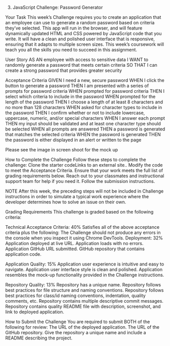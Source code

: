 3. JavaScript Challenge: Password Generator


Your Task
This week’s Challenge requires you to create an application that an employee can use to generate a random password based on criteria they’ve selected. This app will run in the browser, and will feature dynamically updated HTML and CSS powered by JavaScript code that you write. It will have a clean and polished user interface that is responsive, ensuring that it adapts to multiple screen sizes. This week’s coursework will teach you all the skills you need to succeed in this assignment.

User Story
AS AN employee with access to sensitive data
I WANT to randomly generate a password that meets certain criteria
SO THAT I can create a strong password that provides greater security


Acceptance Criteria
GIVEN I need a new, secure password
WHEN I click the button to generate a password
THEN I am presented with a series of prompts for password criteria
WHEN prompted for password criteria
THEN I select which criteria to include in the password
WHEN prompted for the length of the password
THEN I choose a length of at least 8 characters and no more than 128 characters
WHEN asked for character types to include in the password
THEN I confirm whether or not to include lowercase, uppercase, numeric, and/or special characters
WHEN I answer each prompt
THEN my input should be validated and at least one character type should be selected
WHEN all prompts are answered
THEN a password is generated that matches the selected criteria
WHEN the password is generated
THEN the password is either displayed in an alert or written to the page

Please see the image in screen shoot for the mock up

How to Complete the Challenge
Follow these steps to complete the challenge:
Clone the starter codeLinks to an external site..
Modify the code to meet the Acceptance Criteria.
Ensure that your work meets the full list of grading requirements below.
Reach out to your classmates and instructional support team for help if you need it.
Follow the submission instructions.

NOTE
After this week, the preceding steps will not be included in Challenge instructions in order to simulate a typical work experience where the developer determines how to solve an issue on their own.

Grading Requirements
This challenge is graded based on the following criteria:

Technical Acceptance Criteria: 40%
Satisfies all of the above acceptance criteria plus the following:
The Challenge should not produce any errors in the console when you inspect it using Chrome DevTools.
Deployment: 32%
Application deployed at live URL.
Application loads with no errors.
Application GitHub URL submitted.
GitHub repository that contains application code.

Application Quality: 15%
Application user experience is intuitive and easy to navigate.
Application user interface style is clean and polished.
Application resembles the mock-up functionality provided in the Challenge instructions.

Repository Quality: 13%
Repository has a unique name.
Repository follows best practices for file structure and naming conventions.
Repository follows best practices for class/id naming conventions, indentation, quality comments, etc.
Repository contains multiple descriptive commit messages.
Repository contains quality README file with description, screenshot, and link to deployed application.

How to Submit the Challenge
You are required to submit BOTH of the following for review:
The URL of the deployed application.
The URL of the GitHub repository. Give the repository a unique name and include a README describing the project.